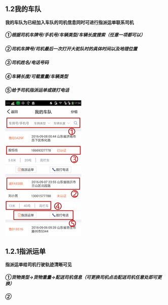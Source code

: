 ## **1.2我的车队**

**我的车队为已经加入车队的司机信息同时可进行指派运单联系司机**

##### ①根据司机车牌号\/手机号\/车辆类型\/车辆长度搜索（任意一项都可以）

##### ②司机车牌号\/司机最后一次打开大驼队时的具体时间以及地理位置

##### ③司机姓名\/电话号码

##### ④车辆长度\/可载重量\/车辆类型

##### ⑤给予司机指派运单或拨打电话

![](/assets/我的车队1.1.png)

## **1.2.1指派运单**

**指派运单给司机行驶轨迹清晰可见**

##### ①货物类型→货物重量→配送司机信息（可更换司机点击配送司机任意处即可更换）

##### ②

